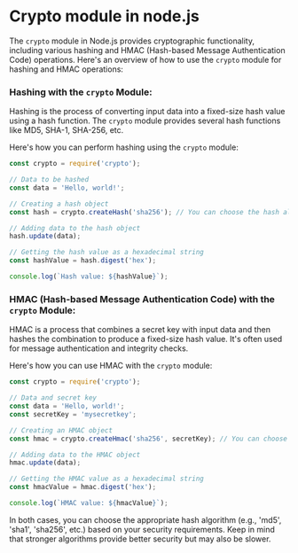 # Crypto module in node.js

The `crypto` module in Node.js provides cryptographic functionality, including various hashing and HMAC (Hash-based Message Authentication Code) operations. Here's an overview of how to use the `crypto` module for hashing and HMAC operations:

### Hashing with the `crypto` Module:

Hashing is the process of converting input data into a fixed-size hash value using a hash function. The `crypto` module provides several hash functions like MD5, SHA-1, SHA-256, etc.

Here's how you can perform hashing using the `crypto` module:

```javascript
const crypto = require('crypto');

// Data to be hashed
const data = 'Hello, world!';

// Creating a hash object
const hash = crypto.createHash('sha256'); // You can choose the hash algorithm you prefer

// Adding data to the hash object
hash.update(data);

// Getting the hash value as a hexadecimal string
const hashValue = hash.digest('hex');

console.log(`Hash value: ${hashValue}`);
```

### HMAC (Hash-based Message Authentication Code) with the `crypto` Module:

HMAC is a process that combines a secret key with input data and then hashes the combination to produce a fixed-size hash value. It's often used for message authentication and integrity checks.

Here's how you can use HMAC with the `crypto` module:

```javascript
const crypto = require('crypto');

// Data and secret key
const data = 'Hello, world!';
const secretKey = 'mysecretkey';

// Creating an HMAC object
const hmac = crypto.createHmac('sha256', secretKey); // You can choose the hash algorithm and provide the secret key

// Adding data to the HMAC object
hmac.update(data);

// Getting the HMAC value as a hexadecimal string
const hmacValue = hmac.digest('hex');

console.log(`HMAC value: ${hmacValue}`);
```

In both cases, you can choose the appropriate hash algorithm (e.g., 'md5', 'sha1', 'sha256', etc.) based on your security requirements. Keep in mind that stronger algorithms provide better security but may also be slower.


